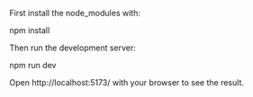 First install the node_modules with:

npm install

Then run the development server:

npm run dev

Open http://localhost:5173/ with your browser to see the result.
